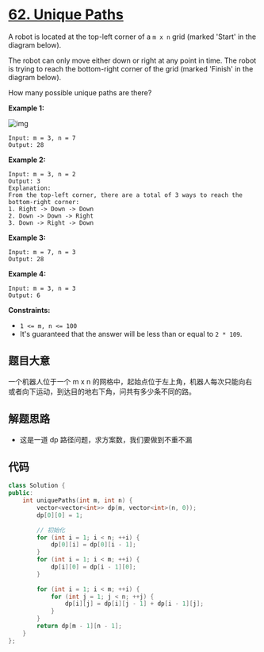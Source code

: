 # [62. Unique Paths](https://leetcode.com/problems/unique-paths/)

A robot is located at the top-left corner of a `m x n` grid (marked 'Start' in the diagram below).

The robot can only move either down or right at any point in time. The robot is trying to reach the bottom-right corner of the grid (marked 'Finish' in the diagram below).

How many possible unique paths are there?

 

**Example 1:**

![img](https://assets.leetcode.com/uploads/2018/10/22/robot_maze.png)

```
Input: m = 3, n = 7
Output: 28
```

**Example 2:**

```
Input: m = 3, n = 2
Output: 3
Explanation:
From the top-left corner, there are a total of 3 ways to reach the bottom-right corner:
1. Right -> Down -> Down
2. Down -> Down -> Right
3. Down -> Right -> Down
```

**Example 3:**

```
Input: m = 7, n = 3
Output: 28
```

**Example 4:**

```
Input: m = 3, n = 3
Output: 6
```

 

**Constraints:**

- `1 <= m, n <= 100`
- It's guaranteed that the answer will be less than or equal to `2 * 109`.

## 题目大意

一个机器人位于一个 m x n 的网格中，起始点位于左上角，机器人每次只能向右或者向下运动，到达目的地右下角，问共有多少条不同的路。

## 解题思路

* 这是一道 dp 路径问题，求方案数，我们要做到不重不漏

## 代码

`````c++
class Solution {
public:
    int uniquePaths(int m, int n) {
        vector<vector<int>> dp(m, vector<int>(n, 0));
        dp[0][0] = 1;
		
        // 初始化
        for (int i = 1; i < n; ++i) {
            dp[0][i] = dp[0][i - 1]; 
        }
        for (int i = 1; i < m; ++i) {
            dp[i][0] = dp[i - 1][0];
        }
		
        for (int i = 1; i < m; ++i) {
            for (int j = 1; j < n; ++j) {
                dp[i][j] = dp[i][j - 1] + dp[i - 1][j];
            }
        }
        return dp[m - 1][n - 1];   
    }
};
`````

